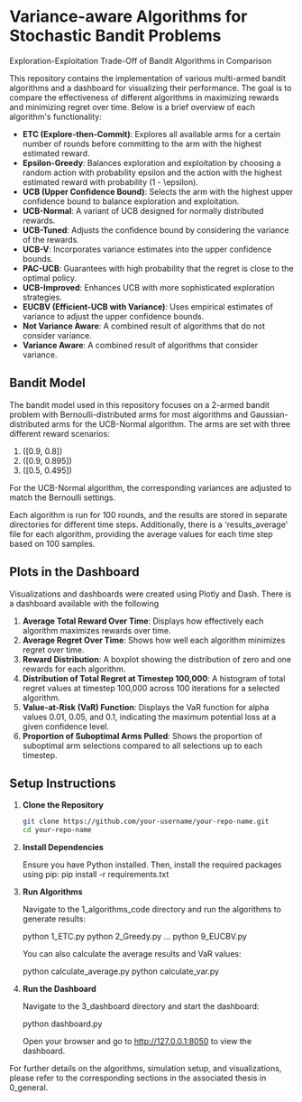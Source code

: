 # Variance-aware Algorithms for Stochastic Bandit Problems
Exploration-Exploitation Trade-Off of Bandit Algorithms in Comparison

This repository contains the implementation of various multi-armed bandit algorithms and a dashboard for visualizing their performance. The goal is to compare the effectiveness of different algorithms in maximizing rewards and minimizing regret over time. Below is a brief overview of each algorithm's functionality:

- **ETC (Explore-then-Commit)**: Explores all available arms for a certain number of rounds before committing to the arm with the highest estimated reward.
- **Epsilon-Greedy**: Balances exploration and exploitation by choosing a random action with probability epsilon and the action with the highest estimated reward with probability \(1 - \epsilon\).
- **UCB (Upper Confidence Bound)**: Selects the arm with the highest upper confidence bound to balance exploration and exploitation.
- **UCB-Normal**: A variant of UCB designed for normally distributed rewards.
- **UCB-Tuned**: Adjusts the confidence bound by considering the variance of the rewards.
- **UCB-V**: Incorporates variance estimates into the upper confidence bounds.
- **PAC-UCB**: Guarantees with high probability that the regret is close to the optimal policy.
- **UCB-Improved**: Enhances UCB with more sophisticated exploration strategies.
- **EUCBV (Efficient-UCB with Variance)**: Uses empirical estimates of variance to adjust the upper confidence bounds.
- **Not Variance Aware**: A combined result of algorithms that do not consider variance.
- **Variance Aware**: A combined result of algorithms that consider variance.

## Bandit Model

The bandit model used in this repository focuses on a 2-armed bandit problem with Bernoulli-distributed arms for most algorithms and Gaussian-distributed arms for the UCB-Normal algorithm. The arms are set with three different reward scenarios:

1. \([0.9, 0.8]\)
2. \([0.9, 0.895]\)
3. \([0.5, 0.495]\)

For the UCB-Normal algorithm, the corresponding variances are adjusted to match the Bernoulli settings.

Each algorithm is run for 100 rounds, and the results are stored in separate directories for different time steps. Additionally, there is a 'results_average' file for each algorithm, providing the average values for each time step based on 100 samples.

## Plots in the Dashboard

Visualizations and dashboards were created using Plotly and Dash. There is a dashboard available with the following 

1. **Average Total Reward Over Time**: Displays how effectively each algorithm maximizes rewards over time.
2. **Average Regret Over Time**: Shows how well each algorithm minimizes regret over time.
3. **Reward Distribution**: A boxplot showing the distribution of zero and one rewards for each algorithm.
4. **Distribution of Total Regret at Timestep 100,000**: A histogram of total regret values at timestep 100,000 across 100 iterations for a selected algorithm.
5. **Value-at-Risk (VaR) Function**: Displays the VaR function for alpha values 0.01, 0.05, and 0.1, indicating the maximum potential loss at a given confidence level.
6. **Proportion of Suboptimal Arms Pulled**: Shows the proportion of suboptimal arm selections compared to all selections up to each timestep.

## Setup Instructions

1. **Clone the Repository**

   ```bash
   git clone https://github.com/your-username/your-repo-name.git
   cd your-repo-name
   
2. **Install Dependencies**

   Ensure you have Python installed. Then, install the required packages using pip:
   pip install -r requirements.txt

3. **Run Algorithms**
   
   Navigate to the 1_algorithms_code directory and run the algorithms to generate results:
   
   python 1_ETC.py
   python 2_Greedy.py
   ...
   python 9_EUCBV.py

   You can also calculate the average results and VaR values:

   python calculate_average.py
   python calculate_var.py

4. **Run the Dashboard**

   Navigate to the 3_dashboard directory and start the dashboard:
   
   python dashboard.py

   Open your browser and go to http://127.0.0.1:8050 to view the dashboard.
   
For further details on the algorithms, simulation setup, and visualizations, please refer to the corresponding sections in the associated thesis in 0_general.







